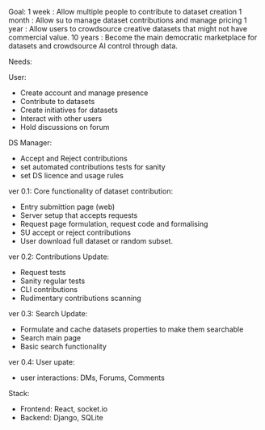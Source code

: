 
Goal:
1 week   : Allow multiple people to contribute to dataset creation
1 month  : Allow su to manage dataset contributions and manage pricing
1 year   : Allow users to crowdsource creative datasets that might not have commercial value.
10 years : Become the main democratic marketplace for datasets and crowdsource AI control through data.



Needs:

User:
* Create account and manage presence
* Contribute to datasets
* Create initiatives for datasets
* Interact with other users
* Hold discussions on forum

DS Manager:
* Accept and Reject contributions
* set automated contributions tests for sanity
* set DS licence and usage rules




ver 0.1: Core functionality of dataset contribution:
* Entry submittion page (web)
* Server setup that accepts requests
* Request page formulation, request code and formalising
* SU accept or reject contributions
* User download full dataset or random subset.

ver 0.2: Contributions Update:
* Request tests
* Sanity regular tests
* CLI contributions
* Rudimentary contributions scanning

ver 0.3: Search Update:
* Formulate and cache datasets properties to make them searchable
* Search main page
* Basic search functionality

ver 0.4: User upate:
* user interactions: DMs, Forums, Comments


Stack:
* Frontend: React, socket.io
* Backend: Django, SQLite





